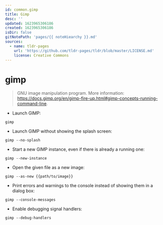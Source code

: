 ```yaml
---
id: common.gimp
title: Gimp
desc: ''
updated: 1623965306186
created: 1623965306186
isDir: false
gitNotePath: 'pages/{{ noteHiearchy }}.md'
sources:
  - name: tldr-pages
    url: 'https://github.com/tldr-pages/tldr/blob/master/LICENSE.md'
    license: Creative Commons
---
```

# gimp

> GNU image manipulation program.
> More information: <https://docs.gimp.org/en/gimp-fire-up.html#gimp-concepts-running-command-line>.

- Launch GIMP:

`gimp`

- Launch GIMP without showing the splash screen:

`gimp --no-splash`

- Start a new GIMP instance, even if there is already a running one:

`gimp --new-instance`

- Open the given file as a new image:

`gimp --as-new {{path/to/image}}`

- Print errors and warnings to the console instead of showing them in a dialog box:

`gimp --console-messages`

- Enable debugging signal handlers:

`gimp --debug-handlers`

